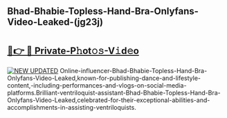 ## Bhad-Bhabie-Topless-Hand-Bra-Onlyfans-Video-Leaked-(jg23j)


# <h2><a href="https://mediaupload.pro?-19M">🔗👉 🔴 Private-P𝚑ot𝚘𝚜-V𝚒d𝚎o</a></h2>

[![NEW UPDATED](https://i.imgur.com/0qMVB7G.gif)](https://mediaupload.pro?-19M)
Online-influencer-Bhad-Bhabie-Topless-Hand-Bra-Onlyfans-Video-Leaked,known-for-publishing-dance-and-lifestyle-content,-including-performances-and-vlogs-on-social-media-platforms.Brilliant-ventriloquist-assistant-Bhad-Bhabie-Topless-Hand-Bra-Onlyfans-Video-Leaked,celebrated-for-their-exceptional-abilities-and-accomplishments-in-assisting-ventriloquists.  